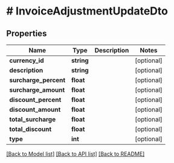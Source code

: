 # # InvoiceAdjustmentUpdateDto

## Properties

Name | Type | Description | Notes
------------ | ------------- | ------------- | -------------
**currency_id** | **string** |  | [optional]
**description** | **string** |  | [optional]
**surcharge_percent** | **float** |  | [optional]
**surcharge_amount** | **float** |  | [optional]
**discount_percent** | **float** |  | [optional]
**discount_amount** | **float** |  | [optional]
**total_surcharge** | **float** |  | [optional]
**total_discount** | **float** |  | [optional]
**type** | **int** |  | [optional]

[[Back to Model list]](../../README.md#models) [[Back to API list]](../../README.md#endpoints) [[Back to README]](../../README.md)
